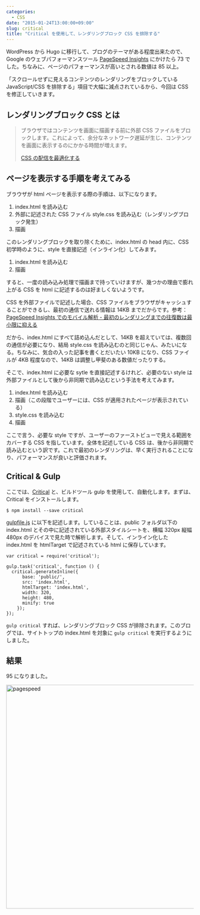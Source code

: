 ```yaml
---
categories:
  - CSS
date: "2015-01-24T13:00:00+09:00"
slug: critical
title: "Critical を使用して、レンダリングブロック CSS を排除する"
---
```


WordPress から Hugo に移行して、ブログのテーマがある程度出来たので、Google のウェブパフォーマンスツール [PageSpeed Insights](http://developers.google.com/speed/pagespeed/insights/) にかけたら 73 でした。ちなみに、ページのパフォーマンスが高いとされる数値は 85 以上。

「スクロールせずに見えるコンテンツのレンダリングをブロックしている JavaScript/CSS を排除する」項目で大幅に減点されているから、今回は CSS を修正していきます。

## レンダリングブロック CSS とは

> ブラウザではコンテンツを画面に描画する前に外部 CSS ファイルをブロックします。これによって、余分なネットワーク遅延が生じ、コンテンツを画面に表示するのにかかる時間が増えます。
>
> [CSS の配信を最適化する](https://developers.google.com/speed/docs/insights/OptimizeCSSDelivery)

## ページを表示する手順を考えてみる

ブラウザが html ページを表示する際の手順は、以下になります。

1. index.html を読み込む
1. 外部に記述された CSS ファイル style.css を読み込む（レンダリングブロック発生）
1. 描画

このレンダリングブロックを取り除くために、index.html の head 内に、CSS 初学時のように、style を直接記述（インライン化）してみます。

1. index.html を読み込む
1. 描画

すると、一度の読み込み処理で描画まで持っていけますが、幾つかの理由で膨れ上がる CSS を html に記述するのは好ましくないようです。

CSS を外部ファイルで記述した場合、CSS ファイルをブラウザがキャッシュすることができるし、最初の通信で送れる情報は 14KB までだからです。参考：[PageSpeed Insights でのモバイル解析 - 最初のレンダリングまでの往復数は最小限に抑える](https://developers.google.com/speed/docs/insights/mobile?hl=ja)

だから、index.html にすべて詰め込んだとして、14KB を超えていては、複数回の通信が必要になり、結局 style.css を読み込むのと同じじゃん、みたいになる。ちなみに、気合の入った記事を書くとだいたい 10KB になり、CSS ファイルが 4KB 程度なので、14KB は調整し甲斐のある数値だったりする。

そこで、index.html に必要な sytle を直接記述するけれど、必要のない style は外部ファイルとして後から非同期で読み込むという手法を考えてみます。

1. index.html を読み込む
2. 描画（この段階でユーザーには、CSS が適用されたページが表示されている）
3. style.css を読み込む
4. 描画

ここで言う、必要な style ですが、ユーザーのファーストビューで見える範囲をカバーする CSS を指しています。全体を記述している CSS は、後から非同期で読み込むという訳です。これで最初のレンダリングは、早く実行されることになり、パフォーマンスが良いと評価されます。

## Critical & Gulp

ここでは、[Critical](https://github.com/addyosmani/critical) と、ビルドツール gulp を使用して、自動化します。まずは、Critical をインストールします。

    $ npm install --save critical

[gulpfile.js](https://github.com/rakuishi/rakuishi.com/blob/master/gulpfile.js) に以下を記述します。していることは、public フォルダ以下の index.html とその中に記述されている外部スタイルシートを、横幅 320px 縦幅 480px のデバイスで見た時で解析します。そして、インライン化した index.html を htmlTarget で記述されている html に保存しています。

    var critical = require('critical');

    gulp.task('critical', function () {
      critical.generateInline({
          base: 'public/',
          src: 'index.html',
          htmlTarget: 'index.html',
          width: 320,
          height: 480,
          minify: true
        });
    });

`gulp critical` すれば、レンダリングブロック CSS が排除されます。このブログでは、サイトトップの index.html を対象に `gulp critical` を実行するようにしました。

## 結果

95 になりました。

<img alt="pagespeed" src="/images/2015/01/pagespeed.jpg" width="800" height="600">
